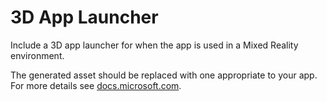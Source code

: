﻿# 3D App Launcher

Include a 3D app launcher for when the app is used in a Mixed Reality environment.

The generated asset should be replaced with one appropriate to your app. For more details see [docs.microsoft.com](https://docs.microsoft.com/windows/mixed-reality/3d-app-launcher-design-guidance).
